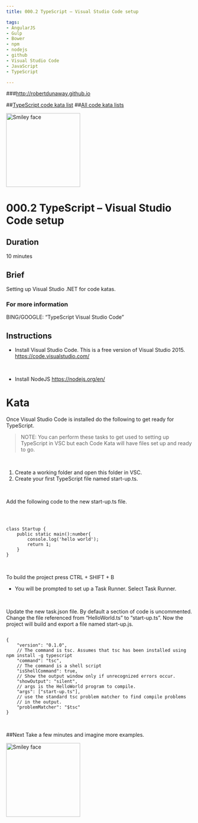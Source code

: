 ```yaml
---
title: 000.2 TypeScript – Visual Studio Code setup

tags: 
- AngularJS
- Gulp
- Bower
- npm
- nodejs
- github
- Visual Studio Code
- JavaScript
- TypeScript

---
```


###http://robertdunaway.github.io

##[TypeScript code kata list](http://mycodekatas.github.io/typescript.html)
##[All code kata lists](http://mycodekatas.github.io/)

 <img src="https://raw.githubusercontent.com/robertdunaway/katas-typescript/master/katas-TS-logo.png" alt="Smiley face" height="200" width="200"> 

# 000.2 TypeScript – Visual Studio Code setup

## Duration
10 minutes

## Brief
Setting up Visual Studio .NET for code katas. 

### For more information 
BING/GOOGLE: “TypeScript Visual Studio Code”

## Instructions

 - Install Visual Studio Code.  This is a free version of Visual Studio 2015.
https://code.visualstudio.com/
<br/>

 - Install NodeJS
https://nodejs.org/en/



# Kata

Once Visual Studio Code is installed do the following to get ready for TypeScript.
<br/>

> NOTE:  You can perform these tasks to get used to setting up
> TypeScript in VSC but each Code Kata will have files set up and ready
> to go.

<br/>

 1. Create a working folder and open this folder in VSC.
 2.	Create your first TypeScript file named start-up.ts.
<br/>

Add the following code to the new start-up.ts file.

<br/>

```

class Startup {  
    public static main():number{
        console.log('hello world');
        return 1;
    }
}

```

<br/>

To build the project press CTRL + SHIFT + B

 - You will be prompted to set up a Task Runner.  Select Task Runner.

<br/>

Update the new task.json file.  By default a section of code is uncommented.  Change the file referenced from “HelloWorld.ts” to “start-up.ts”.   Now the project will build and export a file named start-up.js.

```

{
	"version": "0.1.0",
	// The command is tsc. Assumes that tsc has been installed using npm install -g typescript
	"command": "tsc",
	// The command is a shell script
	"isShellCommand": true,
	// Show the output window only if unrecognized errors occur.
	"showOutput": "silent",
	// args is the HelloWorld program to compile.
	"args": ["start-up.ts"],
	// use the standard tsc problem matcher to find compile problems
	// in the output.
	"problemMatcher": "$tsc"
}

```


<br>



##Next
Take a few minutes and imagine more examples. 

 <img src="https://raw.githubusercontent.com/robertdunaway/katas-typescript/master/katas-TS-logo.png" alt="Smiley face" height="200" width="200"> 